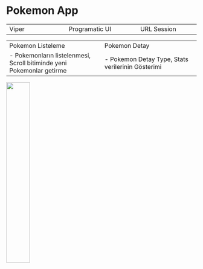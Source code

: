 # Pokemon App
<table>
  <tr>
    <td width="15%">Viper</td>
    <td width="15%">Programatic UI</td>
    <td width="15%">URL Session</td>
  </tr>
</table>

  <table>
  <tr>
    <td width="25%">Pokemon Listeleme</td>
    <td width="25%">Pokemon Detay</td>
  </tr>
  <tr>
    <td>- Pokemonların listelenmesi, Scroll bitiminde yeni Pokemonlar getirme</td>
    <td>- Pokemon Detay Type, Stats verilerinin Gösterimi</td>
  </tr>
</table>

<img src="pokemon.gif" width="35%"> 

